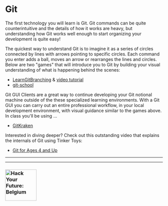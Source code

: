 # Git

The first technology you will learn is Git.  Git commands can be quite counterintuitive and the details of how it works are heavy, but understanding how Git works well enough to start organizing your development is quite easy!

The quickest way to understand Git is to imagine it as a series of circles connected by lines with arrows pointing to specific circles. Each command you enter adds a ball, moves an arrow or rearranges the lines and circles.  Below are two "games" that will introduce you to Git by building your visual understanding of what is happening behind the scenes:

* [LearnGitBranching](https://learngitbranching.js.org/) & [video tutorial](https://www.youtube.com/watch?v=dG0ke9vILQM)
* [git-school](https://git-school.github.io/visualizing-git/)

Git GUI Clients are a great way to continue developing your Git notional machine outside of the these specialized learning environments.  With a Git GUI you can carry out an entire professional workflow, in your local development environment, with visual guidance similar to the games above.  In class you'll be using ...

* [GitKraken](https://www.gitkraken.com/download)

Interested in diving deeper? Check out this outstanding video that explains the internals of Git using Tinker Toys:

* [Git for Ages 4 and Up](https://www.youtube.com/watch?v=1ffBJ4sVUb4)

---
---
### <a href="https://hackyourfuture.be" target="_blank"><img src="https://user-images.githubusercontent.com/18554853/63941625-4c7c3d00-ca6c-11e9-9a76-8d5e3632fe70.jpg" width="100" height="100" alt="Hack Your Future: Belgium"></a>
